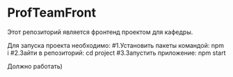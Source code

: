 # ProfTeamFront
Этот репозиторий является фронтенд проектом для кафедры.

Для запуска проекта необходимо:
#1.Установить пакеты командой: npm i
#2.Зайти в репозиторий: cd project
#3.Запустить приложение: npm start

Должно работать)
